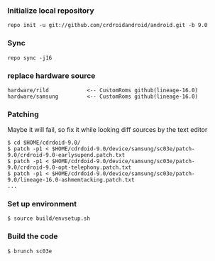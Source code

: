 
### Initialize local repository
```
repo init -u git://github.com/crdroidandroid/android.git -b 9.0
```
### Sync
```
repo sync -j16
```
### replace hardware source
```
hardware/rild            <-- CustomRoms github(lineage-16.0)
hardware/samsung         <-- CustomRoms github(lineage-16.0)
```
### Patching 
Maybe it will fail, so fix it while looking diff sources by the text editor
```
$ cd $HOME/cdrdoid-9.0/
$ patch -p1 < $HOME/cdrdoid-9.0/device/samsung/sc03e/patch-9.0/crdroid-9.0-earlysupend.patch.txt
$ patch -p1 < $HOME/cdrdoid-9.0/device/samsung/sc03e/patch-9.0/crdroid-9.0-opt-telephony.patch.txt
$ patch -p1 < $HOME/cdrdoid-9.0/device/samsung/sc03e/patch-9.0/lineage-16.0-ashmemtacking.patch.txt
...
```
### Set up environment
```
$ source build/envsetup.sh
```
### Build the code
```
$ brunch sc03e
```
